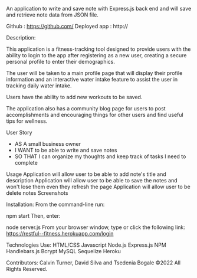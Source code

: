 An application to write and save note with Express.js back end and will save and retrieve note data from JSON file.

Github : https://github.com/
Deployed app : http://

Description:

This application is a fitness-tracking tool designed to provide users with the ability to login to the app after registering as a new user, creating a secure personal profile to enter their demographics.

The user will be taken to a main profile page that will display their profile information and an interactive water intake feature to assist the user in tracking daily water intake.

Users have the ability to add new workouts to be saved.

The application also has a community blog page for users to post accomplishments and encouraging things for other users and find useful tips for wellness.

User Story
- AS A small business owner
- I WANT to be able to write and save notes
- SO THAT I can organize my thoughts and keep track of tasks I need to complete

Usage
Application will allow user to be able to add note's title and description
Application will allow user to be able to save the notes and won't lose them even they refresh the page
Application will allow user to be delete notes
Screenshots
  
Installation:
From the command-line run:

npm start
Then, enter:

node server.js
From your browser window, type or click the following link: https://restful--fitness.herokuapp.com/login


Technologies Use:
HTML/CSS
Javascript
Node.js
Express.js
NPM
Handlebars.js
Bcrypt
MySQL
Sequelize
Heroku

Contributors:
Calvin Turner, David Silva and Tsedenia Bogale ©2022 All Rights Reserved.